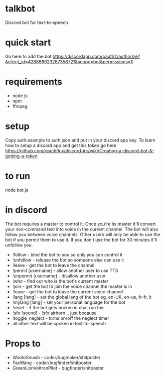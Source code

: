 # talkbot
Discord bot for text-to-speech

# quick start

Go here to add the bot https://discordapp.com/oauth2/authorize?&client_id=428866923267358721&scope=bot&permissions=0

# requirements
- node js
- npm
- ffmpeg

# setup
Copy auth.example to auth.json and put in your discord app key. 
To learn how to setup a discord app and get this token go here 
https://github.com/reactiflux/discord-irc/wiki/Creating-a-discord-bot-&-getting-a-token

# to run
node bot.js

# in discord
The bot requires a master to control it. Once you're its master it'll convert your non-command text into voice in the current channel. The bot will also follow you between voice channels. Other users will only be able to use the bot if you permit them to use it. If you don't use the bot for 30 minutes it'll unfollow you.

* !follow - bind the bot to you so only you can control it
* !unfollow - release the bot so someone else can use it
* !leave - get the bot to leave the channel
* !permit [username] - allow another user to use TTS
* !unpermit [username] - disallow another user
* !who - find out who is the bot's current master
* !join - get the bot to join the voice channel the master is in
* !leave - get the bot to leave the current voice channel
* !lang [lang] - set the global lang of the bot eg. en-UK, en-us, fr-fr, it
* !mylang [lang] - set your personal language for the bot
* !reset - if the bot gets broken in chat run this
* !sfx [sound] - !sfx airhorn... just because
* !toggle_neglect - turns on/off the neglect timer
* all other text will be spoken in text-to-speech

# Props to
* WootoSmash - coder/bugmaker/shitposter
* FaxWang - coder/bugfinder/shitposter
* GreenLionVoltronPilot - bugfinder/shitposter
